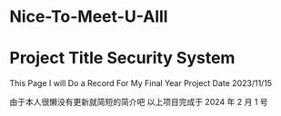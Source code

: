 # Nice-To-Meet-U-Alll
# Project Title Security System
This Page I will Do a Record For My Final Year Project  Date 2023/11/15 

由于本人很懒没有更新就简短的简介吧
以上项目完成于 2024 年 2 月 1 号


